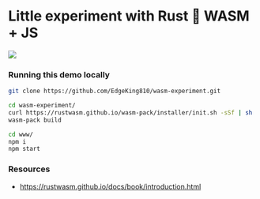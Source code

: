 # Little experiment with Rust 🦀 WASM + JS

![](https://backend.kinesis.games/299df020-188b-11ec-80ce-b9191fb40fb5-Opera%20Snapshot_2021-09-18_175137_localhost.png)

### Running this demo locally

```bash
git clone https://github.com/EdgeKing810/wasm-experiment.git

cd wasm-experiment/
curl https://rustwasm.github.io/wasm-pack/installer/init.sh -sSf | sh
wasm-pack build

cd www/
npm i
npm start
```

### Resources

- https://rustwasm.github.io/docs/book/introduction.html

